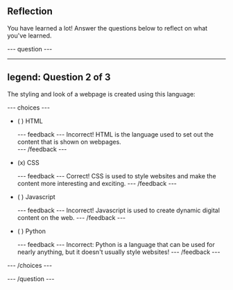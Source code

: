 ## Reflection

You have learned a lot! Answer the questions below to reflect on what you've learned.

--- question ---

---
legend: Question 2 of 3
---

The styling and look of a webpage is created using this language:

--- choices ---

- ( ) HTML	

  --- feedback ---
Incorrect! HTML is the language used to set out the content that is shown on webpages.	
  --- /feedback ---

- (x) CSS

  --- feedback ---
Correct! CSS is used to style websites and make the content more interesting and exciting.
  --- /feedback ---

- ( ) Javascript

  --- feedback ---
Incorrect! Javascript is used to create dynamic digital content on the web.
  --- /feedback ---

- ( ) Python

  --- feedback ---
Incorrect: Python is a language that can be used for nearly anything, but it doesn't usually style websites!
  --- /feedback ---

--- /choices ---

--- /question ---